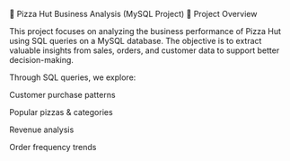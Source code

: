 🍕 Pizza Hut Business Analysis (MySQL Project)
📌 Project Overview

This project focuses on analyzing the business performance of Pizza Hut using SQL queries on a MySQL database. The objective is to extract valuable insights from sales, orders, and customer data to support better decision-making.

Through SQL queries, we explore:

Customer purchase patterns

Popular pizzas & categories

Revenue analysis

Order frequency trends
